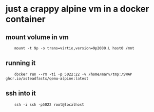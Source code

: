 # just a crappy alpine vm in a docker container

## mount volume in vm

        mount -t 9p -o trans=virtio,version=9p2000.L host0 /mnt

## running it

        docker run --rm -ti -p 5022:22 -v /home/marv/tmp:/SWAP ghcr.io/xsteadfastx/qemu-alpine:latest

## ssh into it

        ssh -i ssh -p5022 root@localhost
